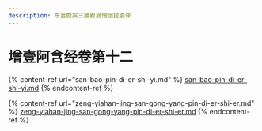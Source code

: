 ```yaml
---
description: 东晋罽宾三藏瞿昙僧伽提婆译
---
```


# 增壹阿含经卷第十二

{% content-ref url="san-bao-pin-di-er-shi-yi.md" %}
[san-bao-pin-di-er-shi-yi.md](san-bao-pin-di-er-shi-yi.md)
{% endcontent-ref %}

{% content-ref url="zeng-yiahan-jing-san-gong-yang-pin-di-er-shi-er.md" %}
[zeng-yiahan-jing-san-gong-yang-pin-di-er-shi-er.md](zeng-yiahan-jing-san-gong-yang-pin-di-er-shi-er.md)
{% endcontent-ref %}


